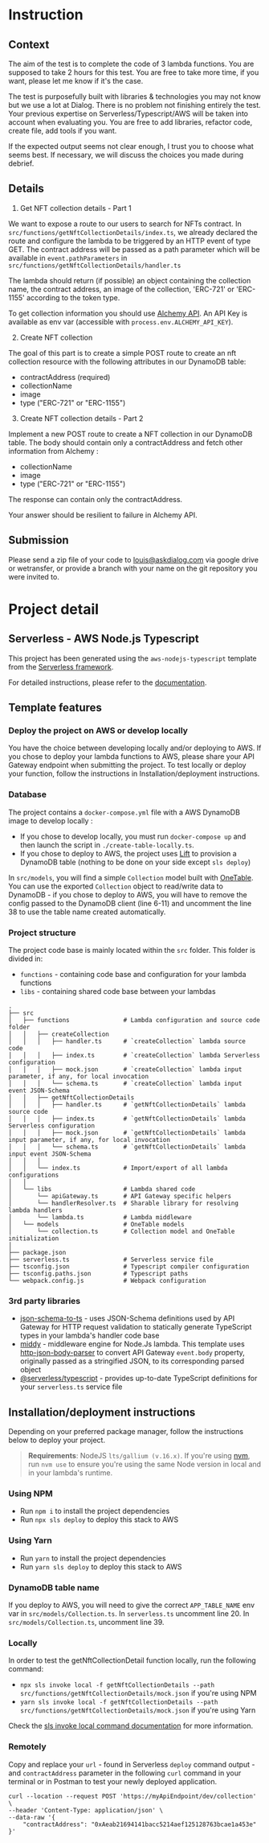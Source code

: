 # Instruction

## Context

The aim of the test is to complete the code of 3 lambda functions.
You are supposed to take 2 hours for this test. You are free to take more time, if you want, please let me know if it's the case.

The test is purposefully built with libraries & technologies you may not know but we use a lot at Dialog.
There is no problem not finishing entirely the test. Your previous expertise on Serverless/Typescript/AWS will be taken into account when evaluating you.
You are free to add libraries, refactor code, create file, add tools if you want.

If the expected output seems not clear enough, I trust you to choose what seems best. If necessary, we will discuss the choices you made during debrief.

## Details

1. Get NFT collection details - Part 1

We want to expose a route to our users to search for NFTs contract.
In `src/functions/getNftCollectionDetails/index.ts`, we already declared the route and configure the lambda to be triggered by an HTTP event of type GET.
The contract address will be passed as a path parameter which will be available in `event.pathParameters` in `src/functions/getNftCollectionDetails/handler.ts`

The lambda should return (if possible) an object containing the collection name, the contract address, an image of the collection, 'ERC-721' or 'ERC-1155' according to the token type.

To get collection information you should use [Alchemy API](https://docs.alchemy.com/reference/getcontractmetadata). An API Key is available as env var (accessible with `process.env.ALCHEMY_API_KEY`).

2. Create NFT collection

The goal of this part is to create a simple POST route to create an nft collection resource with the following attributes in our DynamoDB table: 

- contractAddress (required)
- collectionName
- image
- type ("ERC-721" or "ERC-1155")

3. Create NFT collection details - Part 2

Implement a new POST route to create a NFT collection in our DynamoDB table. The body should contain only a contractAddress and fetch other information from Alchemy :

- collectionName
- image
- type ("ERC-721" or "ERC-1155")

The response can contain only the contractAddress.

Your answer should be resilient to failure in Alchemy API.

## Submission

Please send a zip file of your code to louis@askdialog.com via google drive or wetransfer, or provide a branch with your name on the git repository you were invited to.

# Project detail

## Serverless - AWS Node.js Typescript

This project has been generated using the `aws-nodejs-typescript` template from the [Serverless framework](https://www.serverless.com/).

For detailed instructions, please refer to the [documentation](https://www.serverless.com/framework/docs/providers/aws/).

## Template features

### Deploy the project on AWS or develop locally

You have the choice between developing locally and/or deploying to AWS. If you chose to deploy your lambda functions to AWS, please share your API Gateway endpoint
when submitting the project.
To test locally or deploy your function, follow the instructions in Installation/deployment instructions.

### Database

The project contains a `docker-compose.yml` file with a AWS DynamoDB image to develop locally :

- If you chose to develop locally, you must run `docker-compose up` and then launch the script in `./create-table-locally.ts`.
- If you chose to deploy to AWS, the project uses [Lift](https://github.com/getlift/lift) to provision a DynamoDB table (nothing to be done on your side except `sls deploy`)

In `src/models`, you will find a simple `Collection` model built with [OneTable](https://doc.onetable.io/). You can use the exported `Collection` object to read/write data to DynamoDB - if you chose to deploy to AWS, you will have to remove the config passed to the DynamoDB client (line 6-11) and uncomment the line 38 to use the table name created automatically.


### Project structure

The project code base is mainly located within the `src` folder. This folder is divided in:

- `functions` - containing code base and configuration for your lambda functions
- `libs` - containing shared code base between your lambdas

```
.
├── src
│   ├── functions               # Lambda configuration and source code folder
│   │   ├── createCollection
│   │   │   ├── handler.ts      # `createCollection` lambda source code
│   │   │   ├── index.ts        # `createCollection` lambda Serverless configuration
│   │   │   ├── mock.json       # `createCollection` lambda input parameter, if any, for local invocation
│   │   │   └── schema.ts       # `createCollection` lambda input event JSON-Schema
│   │   ├── getNftCollectionDetails
│   │   │   ├── handler.ts      # `getNftCollectionDetails` lambda source code
│   │   │   ├── index.ts        # `getNftCollectionDetails` lambda Serverless configuration
│   │   │   ├── mock.json       # `getNftCollectionDetails` lambda input parameter, if any, for local invocation
│   │   │   └── schema.ts       # `getNftCollectionDetails` lambda input event JSON-Schema
│   │   │
│   │   └── index.ts            # Import/export of all lambda configurations
│   │
│   └── libs                    # Lambda shared code
│       └── apiGateway.ts       # API Gateway specific helpers
│       └── handlerResolver.ts  # Sharable library for resolving lambda handlers
│       └── lambda.ts           # Lambda middleware
│   └── models                  # OneTable models
│       └── collection.ts       # Collection model and OneTable initialization
│
├── package.json
├── serverless.ts               # Serverless service file
├── tsconfig.json               # Typescript compiler configuration
├── tsconfig.paths.json         # Typescript paths
└── webpack.config.js           # Webpack configuration
```

### 3rd party libraries

- [json-schema-to-ts](https://github.com/ThomasAribart/json-schema-to-ts) - uses JSON-Schema definitions used by API Gateway for HTTP request validation to statically generate TypeScript types in your lambda's handler code base
- [middy](https://github.com/middyjs/middy) - middleware engine for Node.Js lambda. This template uses [http-json-body-parser](https://github.com/middyjs/middy/tree/master/packages/http-json-body-parser) to convert API Gateway `event.body` property, originally passed as a stringified JSON, to its corresponding parsed object
- [@serverless/typescript](https://github.com/serverless/typescript) - provides up-to-date TypeScript definitions for your `serverless.ts` service file


## Installation/deployment instructions

Depending on your preferred package manager, follow the instructions below to deploy your project.

> **Requirements**: NodeJS `lts/gallium (v.16.x)`. If you're using [nvm](https://github.com/nvm-sh/nvm), run `nvm use` to ensure you're using the same Node version in local and in your lambda's runtime.

### Using NPM

- Run `npm i` to install the project dependencies
- Run `npx sls deploy` to deploy this stack to AWS

### Using Yarn

- Run `yarn` to install the project dependencies
- Run `yarn sls deploy` to deploy this stack to AWS

### DynamoDB table name

If you deploy to AWS, you will need to give the correct `APP_TABLE_NAME` env var in `src/models/Collection.ts`. In `serverless.ts` uncomment line 20.
In `src/models/Collection.ts`, uncomment line 39.

### Locally

In order to test the getNftCollectionDetail function locally, run the following command:

- `npx sls invoke local -f getNftCollectionDetails --path src/functions/getNftCollectionDetails/mock.json` if you're using NPM
- `yarn sls invoke local -f getNftCollectionDetails --path src/functions/getNftCollectionDetails/mock.json` if you're using Yarn

Check the [sls invoke local command documentation](https://www.serverless.com/framework/docs/providers/aws/cli-reference/invoke-local/) for more information.

### Remotely

Copy and replace your `url` - found in Serverless `deploy` command output - and `contractAddress` parameter in the following `curl` command in your terminal or in Postman to test your newly deployed application.

```
curl --location --request POST 'https://myApiEndpoint/dev/collection' \
--header 'Content-Type: application/json' \
--data-raw '{
    "contractAddress": "0xAeab21694141bacc5214aef125128763bcae1a453e"
}'
```